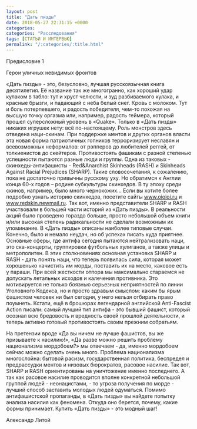 ```yaml
---
layout: post
title: "Дать пизды"
date: 2018-05-27 22:31:15 +0000
categories:
categories: "Расследования"
tags: [СТАТЬИ И ИНТЕРВЬЮ]
permalink: "/:categories/:title.html"
---
```


Предисловие 1

Герои уличных невидимых фронтов

«Дать пизды» - это, безусловно, лучшая русскоязычная книга десятилетия. Её название так же многогранно, как хороший удар кулаком в табло: тут и хруст челюсти, и зуд разбиваемого кулака, и красные брызги, и падающий с неба белый снег. Кровь с молоком. Тут и боль потерпевшего, и радость победителя, чем-то похожая на высшую точку оргазма или, например, радость геймера, который прошел суперсложный уровень в «Quake». Только в «Дать пизды» никаких игрушек нету: всё по-настоящему. Роль монстров здесь отведена наци-скинам. При поддержке ментов и других органов власти эта новая форма патриотичных гопников терроризирует неславян и всевозможных неформалов: от рэпперов до любителей реггей, от толкиенистов до скейтеров. Противостоять фашикам с разной степенью успешности пытаются разные люди и группы. Одна из таковых - скинхеды-антифашисты - Red&Anarchist Skinheads (RASH) и Skinheads Against Racial Prejudices (SHARP). Такие словосочетания, к сожалению, пока не достаточно привычны русскому уху. Но обратимся к Англии конца 60-х годов – родине субкультуры скинхедов. В ту эпоху среди скинов, например, было много чернокожих… Если вы хотите более подробно узнать историю скинхедов, посетите сайты www.oioioi.ru и www.redskin.newmail.ru. Так вот, именно представители SHARP и RASH участвовали в большей части историй из «Дать пизды». В реальности акций было проведено гораздо больше, просто небольшой объем книги и/или высокая степень радикальности не сделали возможным их упоминание. В «Дать пизды» описаны наиболее типовые случаи. Конечно, было и немало неудач, но об успехах писать куда приятнее. Основные сферы, где антифа сегодня пытаются нейтрализовать наци, это ска-концерты, группировки футбольных хулиганов, а также улицы и метрополитен. В этих столкновениях основная установка SHARP и RASH - дать понять наци, что теперь появилась сила, которая может хорошенько начистить им морды, поставить их на место, каковое есть у параши. При всей жесткости отпора мы максимально стараемся не допускать летальных исходов и калечения противника. Это мотивируется не только боязнью серьезных неприятностей по линии Уголовного Кодекса, но и просто здравым смыслом: каким бы ярым фашистом человек ни был сегодня, у него нельзя отбирать право поумнеть. Кстати, ещё в брошюрах легендарной английской Anti-Fascist Action писали: самый лучший тип антифа - это бывший фашист, который осознал всю бредовость и вредность своей прошлой деятельности, и теперь активно готовый противостоять своим прежним собратьям.

На претензии вроде «Да вы ничем не лучше фашистов, вы же призываете к насилию!», «Да разве можно решить проблему национализма мордобоем?» мы отвечаем - да, именно мордобоем сейчас можно сделать очень много. Проблема национализма многослойна: бытовой расизм, государственная политика, беспредел и предрассудки ментов и низовых бюрократов, расовое насилие. Так вот, SHARP и RASH ориентированы на уничтожение именно последнего. А так как расовое насилие проводится вполне конкретной небольшой группой людей - неонацистами, - то угроза получения по морде - лучший способ заставить молодых людей одуматься. Помимо антифашистской пропаганды, в «Дать пизды» вы найдете попытку анализа насилия как феномена. Откуда оно берется, почему, какие формы принимает. Купить «Дать пизды» - это модный шаг!

Александр Литой
